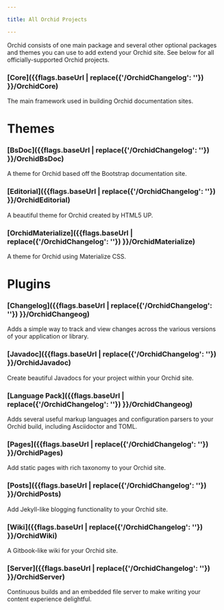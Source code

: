 ```yaml
---

title: All Orchid Projects

---
```


Orchid consists of one main package and several other optional packages and themes you can use to add extend your Orchid 
site. See below for all officially-supported Orchid projects.

### [Core]({{flags.baseUrl | replace({'/OrchidChangelog': ''}) }}/OrchidCore)

The main framework used in building Orchid documentation sites.

# Themes

### [BsDoc]({{flags.baseUrl | replace({'/OrchidChangelog': ''}) }}/OrchidBsDoc)

A theme for Orchid based off the Bootstrap documentation site.

### [Editorial]({{flags.baseUrl | replace({'/OrchidChangelog': ''}) }}/OrchidEditorial)

A beautiful theme for Orchid created by HTML5 UP.

### [OrchidMaterialize]({{flags.baseUrl | replace({'/OrchidChangelog': ''}) }}/OrchidMaterialize)

A theme for Orchid using Materialize CSS.

# Plugins

### [Changelog]({{flags.baseUrl | replace({'/OrchidChangelog': ''}) }}/OrchidChangeog)

Adds a simple way to track and view changes across the various versions of your application or library.
    
### [Javadoc]({{flags.baseUrl | replace({'/OrchidChangelog': ''}) }}/OrchidJavadoc)

Create beautiful Javadocs for your project within your Orchid site.

### [Language Pack]({{flags.baseUrl | replace({'/OrchidChangelog': ''}) }}/OrchidChangeog)

Adds several useful markup languages and configuration parsers to your Orchid build, including Asciidoctor and TOML.

### [Pages]({{flags.baseUrl | replace({'/OrchidChangelog': ''}) }}/OrchidPages)

Add static pages with rich taxonomy to your Orchid site.

### [Posts]({{flags.baseUrl | replace({'/OrchidChangelog': ''}) }}/OrchidPosts)

Add Jekyll-like blogging functionality to your Orchid site.

### [Wiki]({{flags.baseUrl | replace({'/OrchidChangelog': ''}) }}/OrchidWiki)

A Gitbook-like wiki for your Orchid site.

### [Server]({{flags.baseUrl | replace({'/OrchidChangelog': ''}) }}/OrchidServer)

Continuous builds and an embedded file server to make writing your content experience delightful.
